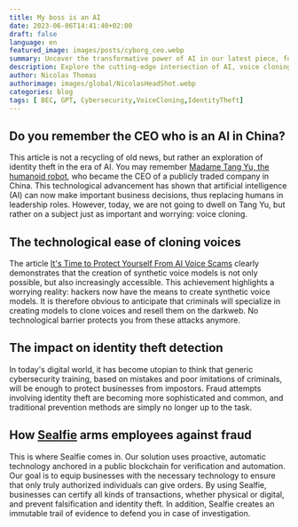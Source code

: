 ```yaml
---
title: My boss is an AI
date: 2023-06-06T14:41:40+02:00
draft: false
language: en
featured_image: images/posts/cyborg_ceo.webp
summary: Uncover the transformative power of AI in our latest piece, focusing on voice cloning and its impact on identity theft. Discover how AI is making voice cloning accessible, the potential cybersecurity threats it poses, and how solutions like Sealfie are stepping up to protect businesses. Also, get insights into the future of AI leadership with the intriguing case of Madame Tang Yu, an AI CEO in China.
description: Explore the cutting-edge intersection of AI, voice cloning, and cybersecurity in our latest article. Learn how AI is revolutionizing voice cloning, its implications for identity theft, and the role of innovative solutions like Sealfie in safeguarding businesses. Delve into the future of AI leadership with the case of Madame Tang Yu, the AI CEO in China.
author: Nicolas Thomas
authorimage: images/global/NicolasHeadShot.webp
categories: blog
tags: [ BEC, GPT, Cybersecurity,VoiceCloning,IdentityTheft]
---
```


## Do you remember the CEO who is an AI in China?

This article is not a recycling of old news, but rather an exploration of identity theft in the era of AI. You may remember [Madame Tang Yu, the humanoid robot](https://newsrnd.com/business/2022-09-21-%E2%80%9Cmadame-tang-yu%E2%80%9D--a-female-robot-named-ceo-of-a-video-game-company-in-china.B1lc0q_uZi.html), who became the CEO of a publicly traded company in China. This technological advancement has shown that artificial intelligence (AI) can now make important business decisions, thus replacing humans in leadership roles. However, today, we are not going to dwell on Tang Yu, but rather on a subject just as important and worrying: voice cloning.

## The technological ease of cloning voices

The article [It's Time to Protect Yourself From AI Voice Scams](https://www.theatlantic.com/technology/archive/2023/04/ai-voice-cloning-imposter-scams/673879/) clearly demonstrates that the creation of synthetic voice models is not only possible, but also increasingly accessible. This achievement highlights a worrying reality: hackers now have the means to create synthetic voice models. It is therefore obvious to anticipate that criminals will specialize in creating models to clone voices and resell them on the darkweb. No technological barrier protects you from these attacks anymore.

## The impact on identity theft detection

In today's digital world, it has become utopian to think that generic cybersecurity training, based on mistakes and poor imitations of criminals, will be enough to protect businesses from impostors. Fraud attempts involving identity theft are becoming more sophisticated and common, and traditional prevention methods are simply no longer up to the task.

## How [Sealfie](https://sealf.ie/en/) arms employees against fraud

This is where Sealfie comes in. Our solution uses proactive, automatic technology anchored in a public blockchain for verification and automation. Our goal is to equip businesses with the necessary technology to ensure that only truly authorized individuals can give orders. By using Sealfie, businesses can certify all kinds of transactions, whether physical or digital, and prevent falsification and identity theft. In addition, Sealfie creates an immutable trail of evidence to defend you in case of investigation.
